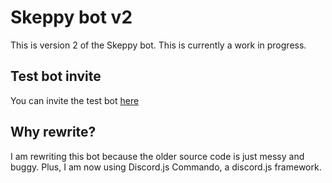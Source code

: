 # Skeppy bot v2
This is version 2 of the Skeppy bot. This is currently a work in progress.

## Test bot invite
You can invite the test bot [here](https://discord.com/oauth2/authorize?client_id=766022617382649886&scope=bot&permissions=2084044031)

## Why rewrite?

I am rewriting this bot because the older source code is just messy and buggy. Plus, I am now using Discord.js Commando, a discord.js framework.